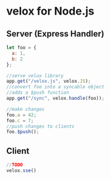 # velox for Node.js

## Server (Express Handler)

```js
let foo = {
  a: 1,
  b: 2
};

//serve velox library
app.get("/velox.js", velox.JS);
//convert foo into a syncable object
//adds a $push function
app.get("/sync", velox.handle(foo));

//make changes
foo.a = 42;
foo.c = 7;
//push changes to clients
foo.$push();
```

## Client

```js
//TODO
velox.sse()
```
